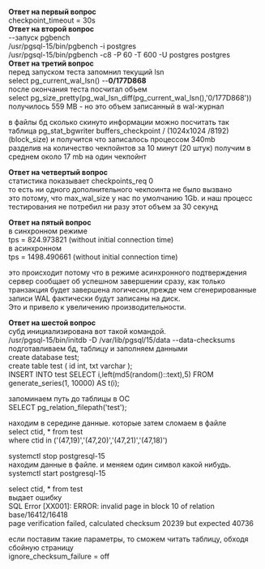 **Ответ на первый вопрос**  
checkpoint_timeout = 30s  
**Ответ на второй вопрос**  
--запуск pgbench  
/usr/pgsql-15/bin/pgbench -i postgres  
/usr/pgsql-15/bin/pgbench -c8 -P 60 -T 600 -U postgres postgres  
**Ответ на третий вопрос**  
перед запуском теста запомнил текущий lsn  
select pg_current_wal_lsn()     --**0/177D868**  
после окончания теста посчитал объем  
select pg_size_pretty(pg_wal_lsn_diff(pg_current_wal_lsn(),'0/177D868'))  
получилось 559 MB - но это объем записанный в wal-журнал  
  
в файлы бд сколько скинуто информации можно посчитать так  
таблица pg_stat_bgwriter  buffers_checkpoint  / (1024x1024 /8192) (block_size) и получится что записалось процессом  340mb  
разделив на количество чекпойнтов за 10 минут (20 штук) получим в среднем около 17 mb на один чекпойнт  

**Ответ на четвертый вопрос**  
статистика показывает checkpoints_req 0  
то есть ни одного дополнительного чекпоинта не было вызвано  
это потому, что max_wal_size у нас по умолчанию 1Gb. и наш процесс тестирования не потребил ни разу этот объем за 30 секунд  

**Ответ на пятый вопрос**  
в синхронном режиме  
tps = 824.973821 (without initial connection time)  
в асинхронном  
tps = 1498.490661 (without initial connection time)  
  
это происходит потому что в режиме асинхронного подтверждения сервер сообщает об успешном завершении сразу, как только транзакция будет завершена логически,прежде чем сгенерированные записи WAL фактически будут записаны на диск.  
Это и привело к увеличению производительности.  

**Ответ на шестой вопрос**  
субд инициализирована вот такой командой.  
/usr/pgsql-15/bin/initdb -D /var/lib/pgsql/15/data --data-checksums  
подготавливаем бд, таблицу и заполняем данными   
create database test;  
create table test ( id int, txt varchar );  
INSERT INTO test  SELECT i,left(md5(random()::text),5)   FROM generate_series(1, 10000) AS t(i);  
 
запоминаем путь до таблицы в ОС  
SELECT pg_relation_filepath('test');  

находим в середине данные. которые затем сломаем в файле  
select ctid, * from test  
where ctid  in ('(47,19)','(47,20)','(47,21)','(47,18)')  

systemctl stop postgresql-15  
находим данные в файле. и меняем один символ какой нибудь.  
systemctl start postgresql-15  

select ctid, * from test  
выдает ошибку  
SQL Error [XX001]: ERROR: invalid page in block 10 of relation base/16412/16418  
page verification failed, calculated checksum 20239 but expected 40736  

если поставим такие параметры, то сможем  читать таблицу, обходя сбойную страницу  
ignore_checksum_failure = off  


